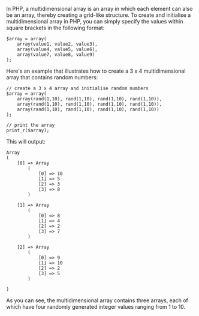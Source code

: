 In PHP, a multidimensional array is an array in which each element can also be an array, thereby creating a grid-like structure. To create and initialise a multidimensional array in PHP, you can simply specify the values within square brackets in the following format:

```
$array = array(
    array(value1, value2, value3),
    array(value4, value5, value6),
    array(value7, value8, value9)
);
```

Here's an example that illustrates how to create a 3 x 4 multidimensional array that contains random numbers:

```
// create a 3 x 4 array and initialise random numbers
$array = array(
    array(rand(1,10), rand(1,10), rand(1,10), rand(1,10)),
    array(rand(1,10), rand(1,10), rand(1,10), rand(1,10)),
    array(rand(1,10), rand(1,10), rand(1,10), rand(1,10))
);

// print the array
print_r($array);
```

This will output:

```
Array
(
    [0] => Array
        (
            [0] => 10
            [1] => 5
            [2] => 3
            [3] => 8
        )

    [1] => Array
        (
            [0] => 8
            [1] => 4
            [2] => 2
            [3] => 7
        )

    [2] => Array
        (
            [0] => 9
            [1] => 10
            [2] => 2
            [3] => 5
        )

)
```

As you can see, the multidimensional array contains three arrays, each of which have four randomly generated integer values ranging from 1 to 10.